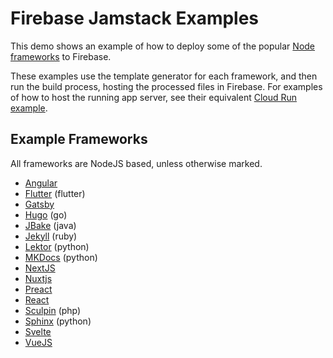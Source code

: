 # Firebase Jamstack Examples

This demo shows an example of how to deploy some of the popular [Node frameworks](https://jamstack.org/survey/2021/#choices-frameworks) to Firebase. 

These examples use the template generator for each framework, and then run the build process, hosting the processed files in Firebase. For examples of how to host the running app server, see their equivalent [Cloud Run example](../nodejs-frameworks-cloudrun).


## Example Frameworks

All frameworks are NodeJS based, unless otherwise marked.


 * [Angular](angular/) 
 * [Flutter](flutter/) (flutter)
 * [Gatsby](gatsby/) 
 * [Hugo](hugo/) (go)
 * [JBake](jbake/) (java)
 * [Jekyll](jekyll/) (ruby)
 * [Lektor](lektor/) (python)
 * [MKDocs](mkdocs/) (python)
 * [NextJS](nextjs/) 
 * [Nuxtjs](nuxtjs/) 
 * [Preact](preact/) 
 * [React](react/) 
 * [Sculpin](sculpin/) (php)
 * [Sphinx](sphinx/) (python)
 * [Svelte](svelte/) 
 * [VueJS](vuejs/) 